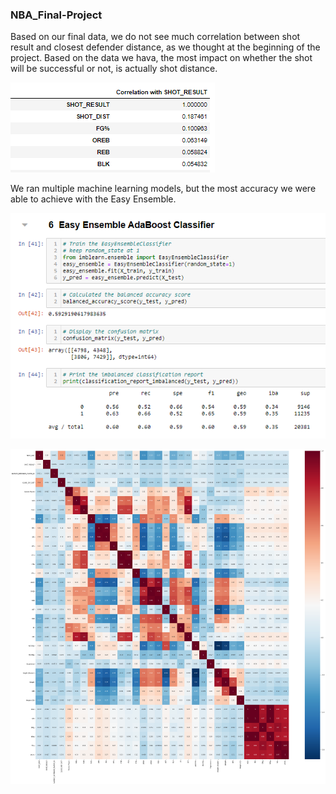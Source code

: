 ### NBA_Final-Project


Based on our final data, we do not see much correlation between shot result and closest defender distance, as we thought at the beginning of the project. Based on the data we hava, the most impact on whether the shot will be successful or not, is actually shot distance.

![](https://github.com/Deving789/NBA_Final-Project/blob/Circle_MachineLearning/Images/3.shot_result_corr_cols.PNG)


We ran multiple machine learning models, but the most accuracy we were able to achieve with the Easy Ensemble.

![](https://github.com/Deving789/NBA_Final-Project/blob/Circle_MachineLearning/Images/3.easy_ensemble_mlm.PNG)


![](https://github.com/Deving789/NBA_Final-Project/blob/Circle_MachineLearning/Images/corr_matrix_merge.png)
